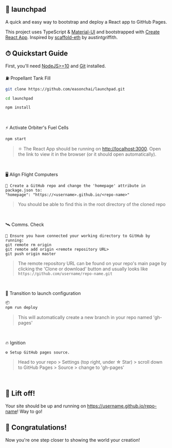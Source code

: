 ## 🚀 launchpad
A quick and easy way to bootstrap and deploy a React app to GitHub Pages.

This project uses TypeScript & [Material-UI](https://material-ui.com/getting-started/installation/) and bootstrapped with [Create React App](https://github.com/facebook/create-react-app).
Inspired by [scaffold-eth](https://github.com/austintgriffith/scaffold-eth) by austintgriffith.
<br />

## ⏱ Quickstart Guide

First, you'll need [NodeJS>=10](https://nodejs.org/en/download/) and [Git](https://git-scm.com/downloads) installed.
<br />

⛽ Propellant Tank Fill 
```bash
git clone https://github.com/easonchai/launchpad.git

cd launchpad

npm install
```
<br />

⚡ Activate Orbiter's Fuel Cells
```bash
npm start
```
>⚛ The React App should be running on [http://localhost:3000](http://localhost:3000). Open the link to view it in the browser (or it should open automatically).

<br />

🖥 Align Flight Computers 
```
📑 Create a GitHub repo and change the 'homepage' attribute in package.json to:
"homepage": "https://<username>.github.io/<repo-name>"
```
>You should be able to find this in the root directory of the cloned repo

<br />

🛰️ Comms. Check <br />

```
📡 Ensure you have connected your working directory to GitHub by running: 
git remote rm origin
git remote add origin <remote repository URL>
git push origin master
```
>The remote repository URL can be found on your repo's main page by clicking the 'Clone or download' button and usually looks like
```https://github.com/username/repo-name.git```

<br />

📀 Transition to launch configuration <br />
```bash
📦 
npm run deploy
``` 
>This will automatically create a new branch in your repo named 'gh-pages'

<br /> 

🔥 Ignition <br />
```
⚙ Setup GitHub pages source.
```
>Head to your repo > Settings (top right, under ☆ Star) > scroll down to GitHub Pages > Source > change to 'gh-pages'

<br />

## 🚀 Lift off!
Your site should be up and running on https://username.github.io/repo-name! Way to go!


## 🎉 Congratulations!
Now you're one step closer to showing the world your creation!
